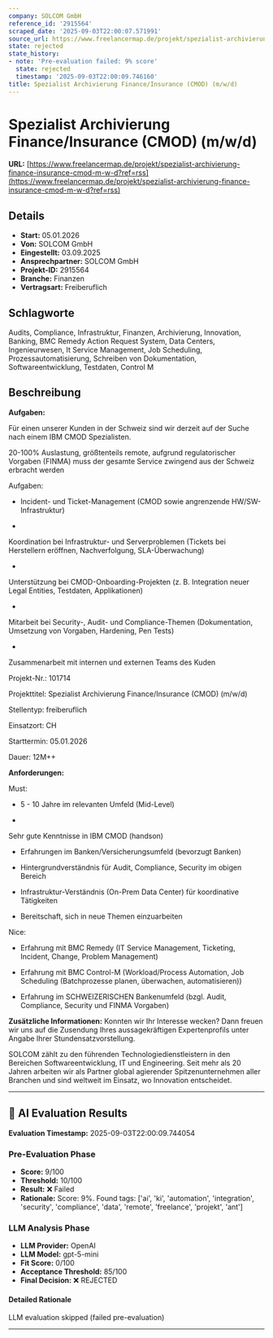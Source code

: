 ```yaml
---
company: SOLCOM GmbH
reference_id: '2915564'
scraped_date: '2025-09-03T22:00:07.571991'
source_url: https://www.freelancermap.de/projekt/spezialist-archivierung-finance-insurance-cmod-m-w-d?ref=rss
state: rejected
state_history:
- note: 'Pre-evaluation failed: 9% score'
  state: rejected
  timestamp: '2025-09-03T22:00:09.746160'
title: Spezialist Archivierung Finance/Insurance (CMOD) (m/w/d)
---
```



# Spezialist Archivierung Finance/Insurance (CMOD) (m/w/d)
**URL:** [https://www.freelancermap.de/projekt/spezialist-archivierung-finance-insurance-cmod-m-w-d?ref=rss](https://www.freelancermap.de/projekt/spezialist-archivierung-finance-insurance-cmod-m-w-d?ref=rss)
## Details
- **Start:** 05.01.2026
- **Von:** SOLCOM GmbH
- **Eingestellt:** 03.09.2025
- **Ansprechpartner:** SOLCOM GmbH
- **Projekt-ID:** 2915564
- **Branche:** Finanzen
- **Vertragsart:** Freiberuflich

## Schlagworte
Audits, Compliance, Infrastruktur, Finanzen, Archivierung, Innovation, Banking, BMC Remedy Action Request System, Data Centers, Ingenieurwesen, It Service Management, Job Scheduling, Prozessautomatisierung, Schreiben von Dokumentation, Softwareentwicklung, Testdaten, Control M

## Beschreibung
**Aufgaben:**

Für einen unserer Kunden in der Schweiz sind wir derzeit auf der Suche nach einem IBM CMOD Spezialisten.

20-100% Auslastung, größtenteils remote, aufgrund regulatorischer Vorgaben (FINMA) muss der gesamte Service zwingend aus der Schweiz erbracht werden

Aufgaben:

+ Incident- und Ticket-Management (CMOD sowie angrenzende HW/SW-Infrastruktur)

+

Koordination bei Infrastruktur- und Serverproblemen (Tickets bei Herstellern eröffnen, Nachverfolgung, SLA-Überwachung)

+

Unterstützung bei CMOD-Onboarding-Projekten (z. B. Integration neuer Legal Entities, Testdaten, Applikationen)

+

Mitarbeit bei Security-, Audit- und Compliance-Themen (Dokumentation, Umsetzung von Vorgaben, Hardening, Pen Tests)

+

Zusammenarbeit mit internen und externen Teams des Kuden

Projekt-Nr.:
101714

Projekttitel:
Spezialist Archivierung Finance/Insurance (CMOD) (m/w/d)

Stellentyp:
freiberuflich

Einsatzort:
CH

Starttermin:
05.01.2026

Dauer:
12M++

**Anforderungen:**

Must:

+ 5 - 10 Jahre im relevanten Umfeld (Mid-Level)

+

Sehr gute Kenntnisse in IBM CMOD (handson)

+ Erfahrungen im Banken/Versicherungsumfeld (bevorzugt Banken)

+ Hintergrundverständnis für Audit, Compliance, Security im obigen Bereich

+ Infrastruktur-Verständnis (On-Prem Data Center) für koordinative Tätigkeiten

+ Bereitschaft, sich in neue Themen einzuarbeiten

Nice:

+ Erfahrung mit BMC Remedy (IT Service Management, Ticketing, Incident, Change, Problem Management)

+ Erfahrung mit BMC Control-M (Workload/Process Automation, Job Scheduling (Batchprozesse planen, überwachen, automatisieren))

+ Erfahrung im SCHWEIZERISCHEN Bankenumfeld (bzgl. Audit, Compliance, Security und FINMA Vorgaben)

**Zusätzliche Informationen:**
Konnten wir Ihr Interesse wecken? Dann freuen wir uns auf die Zusendung Ihres aussagekräftigen Expertenprofils unter Angabe Ihrer Stundensatzvorstellung.

SOLCOM zählt zu den führenden Technologiedienstleistern in den Bereichen Softwareentwicklung, IT und Engineering. Seit mehr als 20 Jahren arbeiten wir als Partner global agierender Spitzenunternehmen aller Branchen und sind weltweit im Einsatz, wo Innovation entscheidet.

---

## 🤖 AI Evaluation Results

**Evaluation Timestamp:** 2025-09-03T22:00:09.744054

### Pre-Evaluation Phase
- **Score:** 9/100
- **Threshold:** 10/100
- **Result:** ❌ Failed
- **Rationale:** Score: 9%. Found tags: ['ai', 'ki', 'automation', 'integration', 'security', 'compliance', 'data', 'remote', 'freelance', 'projekt', 'ant']

### LLM Analysis Phase
- **LLM Provider:** OpenAI
- **LLM Model:** gpt-5-mini
- **Fit Score:** 0/100
- **Acceptance Threshold:** 85/100
- **Final Decision:** ❌ REJECTED

#### Detailed Rationale
LLM evaluation skipped (failed pre-evaluation)

---
